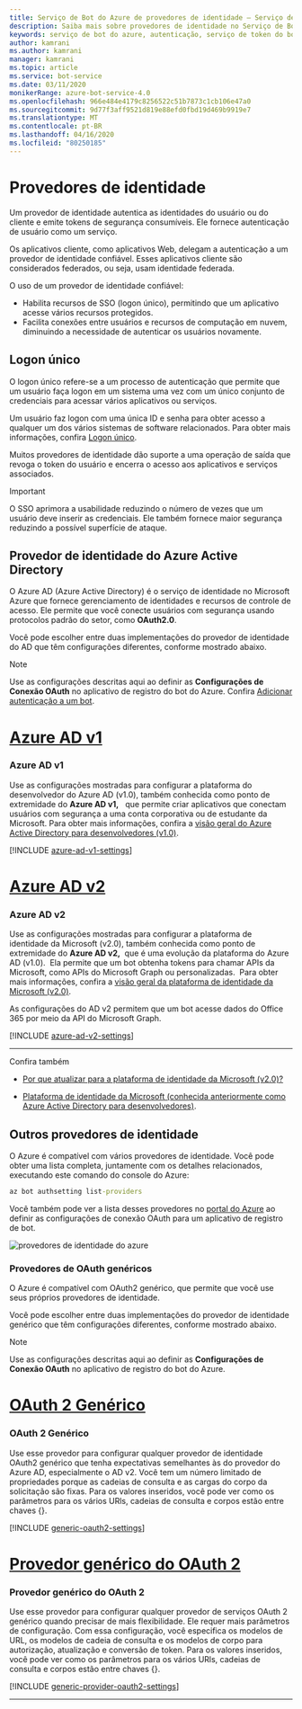 ```yaml
---
title: Serviço de Bot do Azure de provedores de identidade – Serviço de Bot
description: Saiba mais sobre provedores de identidade no Serviço de Bot do Azure.
keywords: serviço de bot do azure, autenticação, serviço de token do bot framework
author: kamrani
ms.author: kamrani
manager: kamrani
ms.topic: article
ms.service: bot-service
ms.date: 03/11/2020
monikerRange: azure-bot-service-4.0
ms.openlocfilehash: 966e484e4179c8256522c51b7873c1cb106e47a0
ms.sourcegitcommit: 9d77f3aff9521d819e88efd0fbd19d469b9919e7
ms.translationtype: MT
ms.contentlocale: pt-BR
ms.lasthandoff: 04/16/2020
ms.locfileid: "80250185"
---
```

# <a name="identity-providers"></a>Provedores de identidade

Um provedor de identidade autentica as identidades do usuário ou do cliente e emite tokens de segurança consumíveis. Ele fornece autenticação de usuário como um serviço.

Os aplicativos cliente, como aplicativos Web, delegam a autenticação a um provedor de identidade confiável. Esses aplicativos cliente são considerados federados, ou seja, usam identidade federada.

O uso de um provedor de identidade confiável:

- Habilita recursos de SSO (logon único), permitindo que um aplicativo acesse vários recursos protegidos.
- Facilita conexões entre usuários e recursos de computação em nuvem, diminuindo a necessidade de autenticar os usuários novamente.

## <a name="single-sign-on"></a>Logon único

O logon único refere-se a um processo de autenticação que permite que um usuário faça logon em um sistema uma vez com um único conjunto de credenciais para acessar vários aplicativos ou serviços.

Um usuário faz logon com uma única ID e senha para obter acesso a qualquer um dos vários sistemas de software relacionados. Para obter mais informações, confira [Logon único](./bot-builder-concept-sso.md).

Muitos provedores de identidade dão suporte a uma operação de saída que revoga o token do usuário e encerra o acesso aos aplicativos e serviços associados.


> [!IMPORTANT]
> O SSO aprimora a usabilidade reduzindo o número de vezes que um usuário deve inserir as credenciais. Ele também fornece maior segurança reduzindo a possível superfície de ataque.

## <a name="azure-active-directory-identity-provider"></a>Provedor de identidade do Azure Active Directory

O Azure AD (Azure Active Directory) é o serviço de identidade no Microsoft Azure que fornece gerenciamento de identidades e recursos de controle de acesso. Ele permite que você conecte usuários com segurança usando protocolos padrão do setor, como **OAuth2.0**.

Você pode escolher entre duas implementações do provedor de identidade do AD que têm configurações diferentes, conforme mostrado abaixo.

> [!Note]
> Use as configurações descritas aqui ao definir as **Configurações de Conexão OAuth** no aplicativo de registro do bot do Azure. Confira [Adicionar autenticação a um bot](bot-builder-authentication.md).

# <a name="azure-ad-v1"></a>[Azure AD v1](#tab/adv1)

### <a name="azure-ad-v1"></a>Azure AD v1

Use as configurações mostradas para configurar a plataforma do desenvolvedor do Azure AD (v1.0), também conhecida como ponto de extremidade do **Azure AD v1,**   que permite criar aplicativos que conectam usuários com segurança a uma conta corporativa ou de estudante da Microsoft.
Para obter mais informações, confira a [visão geral do Azure Active Directory para desenvolvedores (v1.0)](https://docs.microsoft.com/azure/active-directory/azuread-dev/v1-overview).

[!INCLUDE [azure-ad-v1-settings](~/includes/authentication/auth-aad-v1-settings.md)]

# <a name="azure-ad-v2"></a>[Azure AD v2](#tab/adv2)

### <a name="azure-ad-v2"></a>Azure AD v2

Use as configurações mostradas para configurar a plataforma de identidade da Microsoft (v2.0), também conhecida como ponto de extremidade do **Azure AD v2,**  que é uma evolução da plataforma do Azure AD (v1.0).  Ela permite que um bot obtenha tokens para chamar APIs da Microsoft, como APIs do Microsoft Graph ou personalizadas. 
Para obter mais informações, confira a [visão geral da plataforma de identidade da Microsoft (v2.0)](https://docs.microsoft.com/azure/active-directory/develop/active-directory-appmodel-v2-overview).

As configurações do AD v2 permitem que um bot acesse dados do Office 365 por meio da API do Microsoft Graph.

[!INCLUDE [azure-ad-v2-settings](~/includes/authentication/auth-aad-v2-settings.md)]

---

Confira também

- [Por que atualizar para a plataforma de identidade da Microsoft (v2.0)?](https://docs.microsoft.com/azure/active-directory/develop/active-directory-v2-compare)

- [Plataforma de identidade da Microsoft (conhecida anteriormente como Azure Active Directory para desenvolvedores)](https://docs.microsoft.com/azure/active-directory/develop/).

## <a name="other-identity-providers"></a>Outros provedores de identidade

O Azure é compatível com vários provedores de identidade. Você pode obter uma lista completa, juntamente com os detalhes relacionados, executando este comando do console do Azure:

```cmd
az bot authsetting list-providers
```

Você também pode ver a lista desses provedores no [portal do Azure](https://ms.portal.azure.com/) ao definir as configurações de conexão OAuth para um aplicativo de registro de bot.

![provedores de identidade do azure](media/concept-bot-authentication/bot-auth-identity-providers.png)


### <a name="oauth-generic-providers"></a>Provedores de OAuth genéricos

O Azure é compatível com OAuth2 genérico, que permite que você use seus próprios provedores de identidade.

Você pode escolher entre duas implementações do provedor de identidade genérico que têm configurações diferentes, conforme mostrado abaixo.

> [!Note]
> Use as configurações descritas aqui ao definir as **Configurações de Conexão OAuth** no aplicativo de registro do bot do Azure.


# <a name="generic-oauth-2"></a>[OAuth 2 Genérico](#tab/ga2)

### <a name="generic-oauth-2"></a>OAuth 2 Genérico

Use esse provedor para configurar qualquer provedor de identidade OAuth2 genérico que tenha expectativas semelhantes às do provedor do Azure AD, especialmente o AD v2. Você tem um número limitado de propriedades porque as cadeias de consulta e as cargas do corpo da solicitação são fixas. Para os valores inseridos, você pode ver como os parâmetros para os vários URls, cadeias de consulta e corpos estão entre chaves {}.

[!INCLUDE [generic-oauth2-settings](~/includes/authentication/auth-generic-oauth2-settings.md)]


# <a name="oauth-2-generic-provider"></a>[Provedor genérico do OAuth 2](#tab/a2gp)

### <a name="oauth-2-generic-provider"></a>Provedor genérico do OAuth 2

Use esse provedor para configurar qualquer provedor de serviços OAuth 2 genérico quando precisar de mais flexibilidade. Ele requer mais parâmetros de configuração. Com essa configuração, você especifica os modelos de URL, os modelos de cadeia de consulta e os modelos de corpo para autorização, atualização e conversão de token. Para os valores inseridos, você pode ver como os parâmetros para os vários URls, cadeias de consulta e corpos estão entre chaves {}.

[!INCLUDE [generic-provider-oauth2-settings](~/includes/authentication/auth-generic-provider-oauth2-settings.md)]

---
